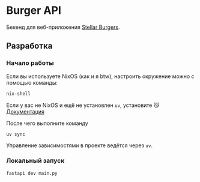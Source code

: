# Burger API

Бекенд для веб-приложения [Stellar Burgers](https://github.com/matthewrv/react-burger).

## Разработка

### Начало работы

Если вы используете NixOS (как и я btw), настроить окружение можно с помощью команды:

```bash
nix-shell
```

Если у вас не NixOS и ещё не установлен `uv`, установите 😼 [Документация](https://docs.astral.sh/uv/#installation)

После чего выполните команду
```
uv sync
```

Управление зависимостями в проекте ведётся через `uv`.

### Локальный запуск

```bash
fastapi dev main.py
```
